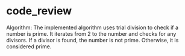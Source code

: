 # code_review

Algorithm:
The implemented algorithm uses trial division to check if a number is prime. It iterates from 2 to the number and checks for any divisors. If a divisor is found, the number is not prime. Otherwise, it is considered prime.
